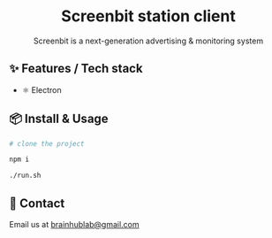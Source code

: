 <div align="center">
  <h1>Screenbit station client</h1>
  <p>Screenbit is a next-generation advertising & monitoring system</p>
</div>

## ✨ Features / Tech stack

- ⚛ Electron

## 📦 Install & Usage

```bash
# clone the project

npm i

./run.sh 
```


## 🤝 Contact

Email us at [brainhublab@gmail.com](brainhublab@gmail.com)

